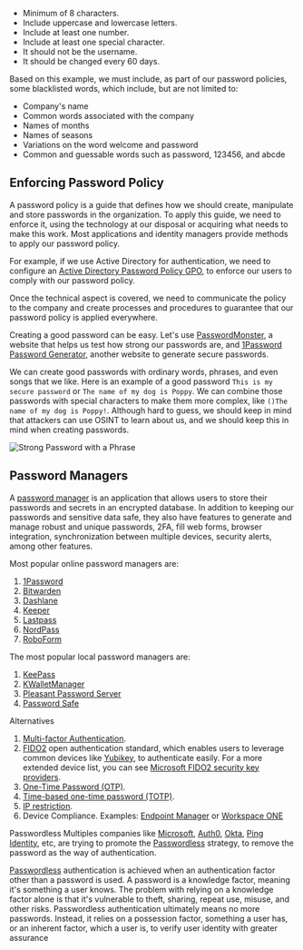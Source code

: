 - Minimum of 8 characters.
- Include uppercase and lowercase letters.
- Include at least one number.
- Include at least one special character.
- It should not be the username.
- It should be changed every 60 days.

Based on this example, we must include, as part of our password policies, some blacklisted words, which include, but are not limited to:

- Company's name
- Common words associated with the company
- Names of months
- Names of seasons
- Variations on the word welcome and password
- Common and guessable words such as password, 123456, and abcde

## Enforcing Password Policy

A password policy is a guide that defines how we should create, manipulate and store passwords in the organization. To apply this guide, we need to enforce it, using the technology at our disposal or acquiring what needs to make this work. Most applications and identity managers provide methods to apply our password policy.

For example, if we use Active Directory for authentication, we need to configure an [Active Directory Password Policy GPO](https://activedirectorypro.com/how-to-configure-a-domain-password-policy/), to enforce our users to comply with our password policy.

Once the technical aspect is covered, we need to communicate the policy to the company and create processes and procedures to guarantee that our password policy is applied everywhere.

Creating a good password can be easy. Let's use [PasswordMonster](https://www.passwordmonster.com/), a website that helps us test how strong our passwords are, and [1Password Password Generator](https://1password.com/password-generator/), another website to generate secure passwords.

We can create good passwords with ordinary words, phrases, and even songs that we like. Here is an example of a good password `This is my secure password` or `The name of my dog is Poppy`. We can combine those passwords with special characters to make them more complex, like `()The name of my dog is Poppy!`. Although hard to guess, we should keep in mind that attackers can use OSINT to learn about us, and we should keep this in mind when creating passwords.

![Strong Password with a Phrase](https://academy.hackthebox.com/storage/modules/147/strong_password_phrase.png)

## Password Managers
A [password manager](https://en.wikipedia.org/wiki/Password_manager) is an application that allows users to store their passwords and secrets in an encrypted database. In addition to keeping our passwords and sensitive data safe, they also have features to generate and manage robust and unique passwords, 2FA, fill web forms, browser integration, synchronization between multiple devices, security alerts, among other features.

Most popular online password managers are:

1. [1Password](https://1password.com/)
2. [Bitwarden](https://bitwarden.com/)
3. [Dashlane](https://www.dashlane.com/)
4. [Keeper](https://www.keepersecurity.com/)
5. [Lastpass](https://www.lastpass.com/)
6. [NordPass](https://nordpass.com/)
7. [RoboForm](https://www.roboform.com/)

The most popular local password managers are:

1. [KeePass](https://keepass.info/)
2. [KWalletManager](https://apps.kde.org/kwalletmanager5/)
3. [Pleasant Password Server](https://pleasantpasswords.com/)
4. [Password Safe](https://pwsafe.org/)

 Alternatives
1. [Multi-factor Authentication](https://en.wikipedia.org/wiki/Multi-factor_authentication).
2. [FIDO2](https://fidoalliance.org/fido2/) open authentication standard, which enables users to leverage common devices like [Yubikey](https://www.yubico.com/), to authenticate easily. For a more extended device list, you can see [Microsoft FIDO2 security key providers](https://docs.microsoft.com/en-us/azure/active-directory/authentication/concept-authentication-passwordless#fido2-security-key-providers).
3. [One-Time Password (OTP)](https://en.wikipedia.org/wiki/One-time_password).
4. [Time-based one-time password (TOTP)](https://en.wikipedia.org/wiki/Time-based_one-time_password).
5. [IP restriction](https://news.gandi.net/en/2019/05/using-ip-restriction-to-help-secure-your-account/).
6. Device Compliance. Examples: [Endpoint Manager](https://www.petervanderwoude.nl/post/tag/device-compliance/) or [Workspace ONE](https://www.loginconsultants.com/enabling-the-device-compliance-with-workspace-one-uem-authentication-policy-in-workspace-one-access)

Passwordless
Multiples companies like [Microsoft](https://www.microsoft.com/en-us), [Auth0](https://auth0.com/), [Okta](https://www.okta.com/), [Ping Identity](https://www.pingidentity.com/en.html), etc, are trying to promote the [Passwordless](https://en.wikipedia.org/wiki/Passwordless_authentication) strategy, to remove the password as the way of authentication.

[Passwordless](https://www.pingidentity.com/en/resources/blog/posts/2021/what-does-passwordless-really-mean.html) authentication is achieved when an authentication factor other than a password is used. A password is a knowledge factor, meaning it's something a user knows. The problem with relying on a knowledge factor alone is that it's vulnerable to theft, sharing, repeat use, misuse, and other risks. Passwordless authentication ultimately means no more passwords. Instead, it relies on a possession factor, something a user has, or an inherent factor, which a user is, to verify user identity with greater assurance